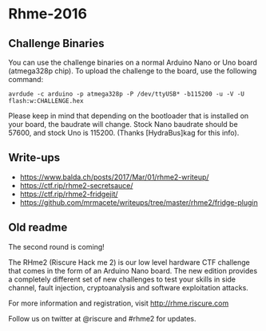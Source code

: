 # Rhme-2016

## Challenge Binaries

You can use the challenge binaries on a normal Arduino Nano or Uno board (atmega328p chip). To upload the challenge to the board, use the following command:

    avrdude -c arduino -p atmega328p -P /dev/ttyUSB* -b115200 -u -V -U flash:w:CHALLENGE.hex

Please keep in mind that depending on the bootloader that is installed on your board, the baudrate will change. Stock Nano baudrate should be 57600, and stock Uno is 115200. (Thanks [HydraBus]kag for this info).

## Write-ups
* https://www.balda.ch/posts/2017/Mar/01/rhme2-writeup/
* https://ctf.rip/rhme2-secretsauce/
* https://ctf.rip/rhme2-fridgejit/
* https://github.com/mrmacete/writeups/tree/master/rhme2/fridge-plugin


## Old readme
The second round is coming!

The RHme2 (Riscure Hack me 2) is our low level hardware CTF challenge that comes in the form of an Arduino Nano board. The new edition provides a completely different set of new challenges to test your skills in side channel, fault injection, cryptoanalysis and software exploitation attacks.

For more information and registration, visit http://rhme.riscure.com

Follow us on twitter at @riscure and #rhme2 for updates. 

